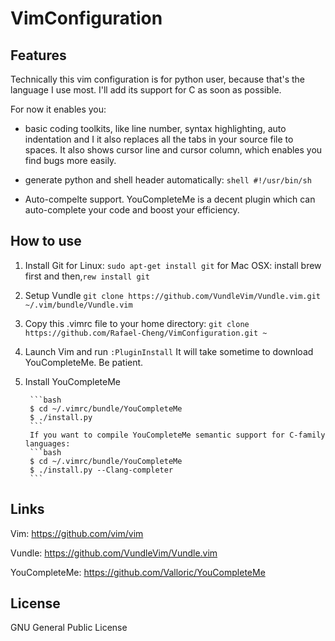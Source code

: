 # VimConfiguration

##  Features

Technically this vim configuration is for python user, because that's the language I use most. I'll add its support for C as soon as possible.

For now it enables you:

* basic coding toolkits, like line number, syntax highlighting, auto indentation and I it also replaces all the tabs in your source file to spaces. It also shows cursor line and cursor column, which enables you find bugs more easily.


* generate python and shell header automatically:
        ```shell
        #!/usr/bin/sh
        ```


* Auto-compelte support.
        YouCompleteMe is a decent plugin which can auto-complete your code and boost your efficiency. 



## How to use

1. Install Git
        for Linux: `sudo apt-get install git`
        for Mac OSX:
        install brew first and then,`rew install git`

2. Setup Vundle
        `git clone https://github.com/VundleVim/Vundle.vim.git ~/.vim/bundle/Vundle.vim`

3. Copy this .vimrc file to your home directory:
        `git clone https://github.com/Rafael-Cheng/VimConfiguration.git ~`

4. Launch Vim and run `:PluginInstall`
        It will take sometime to download YouCompleteMe. Be patient.

5. Install YouCompleteMe

        ```bash
        $ cd ~/.vimrc/bundle/YouCompleteMe
        $ ./install.py
        ```
        If you want to compile YouCompleteMe semantic support for C-family languages:
        ```bash
        $ cd ~/.vimrc/bundle/YouCompleteMe
        $ ./install.py --Clang-completer
        ```

## Links

Vim: https://github.com/vim/vim

Vundle: https://github.com/VundleVim/Vundle.vim

YouCompleteMe: https://github.com/Valloric/YouCompleteMe



## License

GNU General Public License
